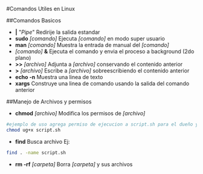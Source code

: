 #Comandos Utiles en Linux

##Comandos Basicos

* **|**    "_Pipe_" Redirije la salida estandar
* **sudo** _[comando]_     Ejecuta _[comando]_ en modo super usuario
* **man** _[comando]_    Muestra la entrada de manual del _[comando]_
* _[comando]_ **&**    Ejecuta el comando y envia el proceso a background (2do plano)
* **>>** _[archivo]_    Adjunta a _[archivo]_ conservando el contenido anterior
* **>** _[archivo]_    Escribe a _[archivo]_ sobreescribiendo el contenido anterior
* **echo -n**    Muestra una linea de texto
* **xargs**    Construye una linea de comando usando la salida del comando anterior

##Manejo de Archivos y permisos

* **chmod** <opciones> _[archivo]_   Modifica los permisos de _[archivo]_
```bash
#ejemplo de uso agrega permiso de ejecucion a script.sh para el dueño y el grupo 
chmod ug+x script.sh
```

* **find**    Busca archivo Ej:
```bash
find . -name script.sh
```

* **rm -rf** _[carpeta]_    Borra _[carpeta]_ y sus archivos
